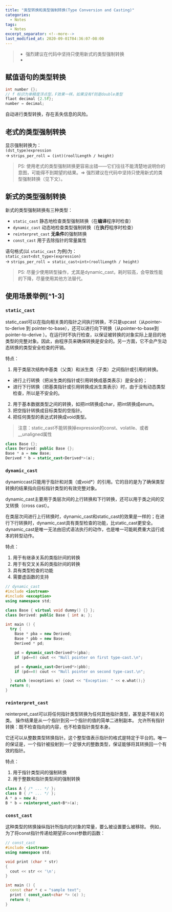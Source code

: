 ```yaml
---
title: "类型转换和类型强制转换(Type Conversion and Casting)"
categories:
  - Notes
tags:
  - Notes
excerpt_separator: <!--more-->
last_modified_at: 2020-09-01T04:36:07-08:00
---
```

> - 强烈建议在代码中坚持只使用新式的类型强制转换
> - 
<!--more-->

## 赋值语句的类型转换
```C++
int number {};
// f 标识为单精度浮点型，F效果一样。如果没有f则是double类型
flaot decimal {2.5f};
number = decimal;
```

自动进行类型转换，存在丢失信息的风险。

## 老式的类型强制转换

显示强制转换为： <br>
`(dst_type)expression`  <br>
-> `strips_per_roll = (int)(roollLength / height)`

> PS: 使用老式的类型强制转换更容易出错——它们往往不能清楚地说明你的意图，可能得不到期望的结果。=> 强烈建议在代码中坚持只使用新式的类型强制转换（见下文）。

## 新式的类型强制转换
新式的类型强制转换有三种类型：
- `static_cast` 静态地检查类型强制转换（在**编译**程序时检查）
- `dynamic_cast` 动态地检查类型强制转换（在**执行**程序时检查）
- `reinterpret_cast` **无条件**的强制转换
- `const_cast` 用于去除指针的常量属性

语句格式(以 `static_cast` 为例)为： <br>
`static_cast<dst_type>(expression)` <br>
->  `strips_per_roll = static_cast<int>(roollLength / height)`

> PS: 尽量少使用转型操作，尤其是dynamic_cast，耗时较高，会导致性能的下降，尽量使用其他方法替代。

## 使用场景举例[^1-3]
[^1]:[官方教程](http://www.cplusplus.com/doc/tutorial/typecasting/)
[^2]:[static_cast和dynamic_cast详解](https://blog.csdn.net/u014624623/article/details/79837849)
[^3]:[【C++】强制类型转换-static_cast、dynamic_cast、reinterpret_cast、和const_cast](https://blog.csdn.net/qq_40416052/article/details/82558451)

### `static_cast`
static_cast可以在指向相关类的指针之间执行转换，不只是upcast（从pointer-to-derive 到 pointer-to-base），还可以进行向下转换（从pointer-to-base到pointer-to-derive ）。在运行时不执行检查，以保证被转换的对象实际上是目的地类型的完整对象。因此，由程序员来确保转换是安全的。另一方面，它不会产生动态转换的类型安全检查的开销。

特点：

1. 用于类层次结构中基类（父类）和派生类（子类）之间指针或引用的转换。
  - 进行上行转换（把派生类的指针或引用转换成基类表示）是安全的；
  - 进行下行转换（把基类指针或引用转换成派生类表示）时，由于没有动态类型检查，所以是不安全的。
2. 用于基本数据类型之间的转换，如把int转换成char，把int转换成enum。
3. 把空指针转换成目标类型的空指针。
4. 把任何类型的表达式转换成void类型。

> 注意：static_cast不能转换掉expression的const、volatile、或者__unaligned属性
   
  ```C++
  class Base {};
  class Derived: public Base {};
  Base * a = new Base;
  Derived * b = static_cast<Derived*>(a);
  ```
### `dynamic_cast`
dynamiccast只能用于指针和对类（或void*）的引用。它的目的是为了确保类型转换的结果指向目标指针类型的有效完整对象。

dynamic_cast主要用于类层次间的上行转换和下行转换，还可以用于类之间的交叉转换（cross cast）。

在类层次间进行上行转换时，dynamic_cast和static_cast的效果是一样的；在进行下行转换时，dynamic_cast具有类型检查的功能，比static_cast更安全。dynamic_cast是唯一无法由旧式语法执行的动作，也是唯一可能耗费重大运行成本的转型动作。

特点：

1. 用于有继承关系的类指针间的转换
2. 用于有交叉关系的类指针间的转换
3. 具有类型检查的功能
4. 需要虚函数的支持

  ```C++
  // dynamic_cast
  #include <iostream>
  #include <exception>
  using namespace std;

  class Base { virtual void dummy() {} };
  class Derived: public Base { int a; };

  int main () {
    try {
      Base * pba = new Derived;
      Base * pbb = new Base;
      Derived * pd;

      pd = dynamic_cast<Derived*>(pba);
      if (pd==0) cout << "Null pointer on first type-cast.\n";

      pd = dynamic_cast<Derived*>(pbb);
      if (pd==0) cout << "Null pointer on second type-cast.\n";

    } catch (exception& e) {cout << "Exception: " << e.what();}
    return 0;
  }
  ```
### `reinterpret_cast`
reinterpret_cast可以将任何指针类型转换为任何其他指针类型，甚至是不相关的类。 操作结果是从一个指针到另一个指针的值的简单二进制副本。 允许所有指针转换：既不检查指向的内容，也不检查指针类型本身。

它还可以从整数类型转换指针。这个整型值表示指针的格式是特定于平台的。唯一的保证是，一个指针被投射到一个足够大的整数类型，保证能够将其转换回一个有效的指针。

特点：

1. 用于指针类型间的强制转换	 
2. 用于整数和指针类型间的强制转换

  ```C++
  class A { /* ... */ };
  class B { /* ... */ };
  A * a = new A;
  B * b = reinterpret_cast<B*>(a);
  ```

### `const_cast`
这种类型的转换操纵指针所指向的对象的常量，要么被设置要么被移除。 例如，为了将const指针传递给期望非const参数的函数：
  ```C++
  // const_cast
  #include <iostream>
  using namespace std;

  void print (char * str)
  {
    cout << str << '\n';
  }

  int main () {
    const char * c = "sample text";
    print ( const_cast<char *> (c) );
    return 0;
  }
  ```